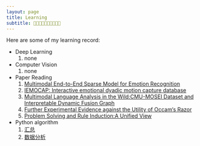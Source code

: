 ```yaml
---
layout: page
title: Learning
subtitle: 💜💜💜💜💜💜💜💜💜💜
---
```


Here are some of my learning record:

- Deep Learning
    1. none
- Computer Vision
    1. none
- Paper Reading
    1. [Multimodal End-to-End Sparse Model for Emotion Recognition](https://blog.csdn.net/m0_46979525/article/details/121129722?spm=1001.2014.3001.5502)
    2. [IEMOCAP: Interactive emotional dyadic motion capture database](https://blog.csdn.net/m0_46979525/article/details/121071328)
    3. [Multimodal Language Analysis in the Wild:CMU-MOSEI Dataset and Interpretable Dynamic Fusion Graph](https://blog.csdn.net/m0_46979525/article/details/121013759)
    4. [Further Experimental Evidence against the Utility of Occam‘s Razor](https://blog.csdn.net/m0_46979525/article/details/120625843?spm=1001.2014.3001.5502)
    5. [Problem Solving and Rule Induction:A Unified View](https://blog.csdn.net/m0_46979525/article/details/120621383?spm=1001.2014.3001.5502)
- Python algorithm  
    1. [汇总](https://hx-ling.github.io/2022-01-14-python_algorithm/)
    2. [数据分析](https://hx-ling.github.io/first_problem.html)
